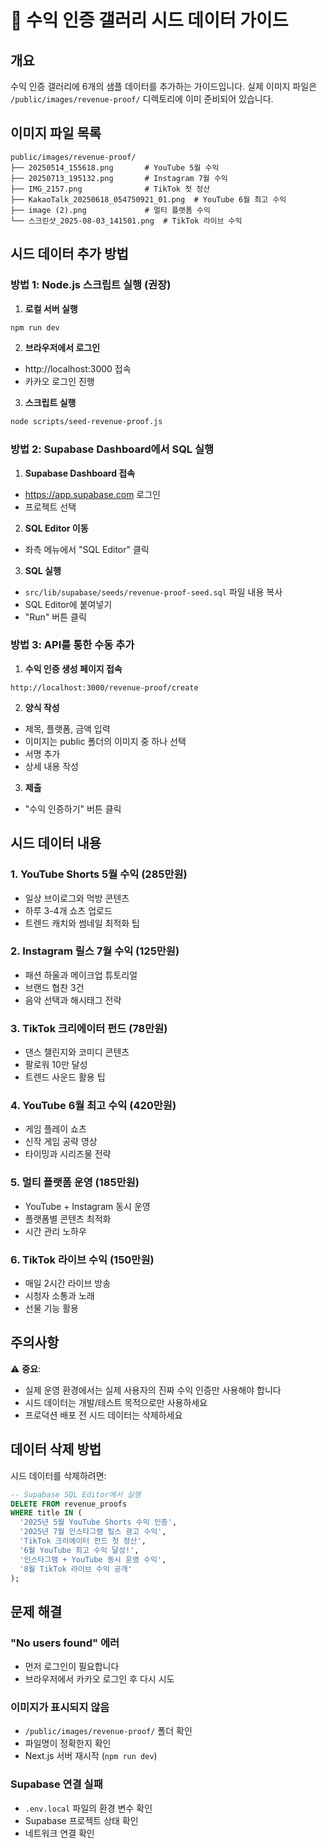 # 📸 수익 인증 갤러리 시드 데이터 가이드

## 개요
수익 인증 갤러리에 6개의 샘플 데이터를 추가하는 가이드입니다.
실제 이미지 파일은 `/public/images/revenue-proof/` 디렉토리에 이미 준비되어 있습니다.

## 이미지 파일 목록
```
public/images/revenue-proof/
├── 20250514_155618.png       # YouTube 5월 수익
├── 20250713_195132.png       # Instagram 7월 수익
├── IMG_2157.png              # TikTok 첫 정산
├── KakaoTalk_20250618_054750921_01.png  # YouTube 6월 최고 수익
├── image (2).png             # 멀티 플랫폼 수익
└── 스크린샷_2025-08-03_141501.png  # TikTok 라이브 수익
```

## 시드 데이터 추가 방법

### 방법 1: Node.js 스크립트 실행 (권장)

1. **로컬 서버 실행**
```bash
npm run dev
```

2. **브라우저에서 로그인**
- http://localhost:3000 접속
- 카카오 로그인 진행

3. **스크립트 실행**
```bash
node scripts/seed-revenue-proof.js
```

### 방법 2: Supabase Dashboard에서 SQL 실행

1. **Supabase Dashboard 접속**
- https://app.supabase.com 로그인
- 프로젝트 선택

2. **SQL Editor 이동**
- 좌측 메뉴에서 "SQL Editor" 클릭

3. **SQL 실행**
- `src/lib/supabase/seeds/revenue-proof-seed.sql` 파일 내용 복사
- SQL Editor에 붙여넣기
- "Run" 버튼 클릭

### 방법 3: API를 통한 수동 추가

1. **수익 인증 생성 페이지 접속**
```
http://localhost:3000/revenue-proof/create
```

2. **양식 작성**
- 제목, 플랫폼, 금액 입력
- 이미지는 public 폴더의 이미지 중 하나 선택
- 서명 추가
- 상세 내용 작성

3. **제출**
- "수익 인증하기" 버튼 클릭

## 시드 데이터 내용

### 1. YouTube Shorts 5월 수익 (285만원)
- 일상 브이로그와 먹방 콘텐츠
- 하루 3-4개 쇼츠 업로드
- 트렌드 캐치와 썸네일 최적화 팁

### 2. Instagram 릴스 7월 수익 (125만원)
- 패션 하울과 메이크업 튜토리얼
- 브랜드 협찬 3건
- 음악 선택과 해시태그 전략

### 3. TikTok 크리에이터 펀드 (78만원)
- 댄스 챌린지와 코미디 콘텐츠
- 팔로워 10만 달성
- 트렌드 사운드 활용 팁

### 4. YouTube 6월 최고 수익 (420만원)
- 게임 플레이 쇼츠
- 신작 게임 공략 영상
- 타이밍과 시리즈물 전략

### 5. 멀티 플랫폼 운영 (185만원)
- YouTube + Instagram 동시 운영
- 플랫폼별 콘텐츠 최적화
- 시간 관리 노하우

### 6. TikTok 라이브 수익 (150만원)
- 매일 2시간 라이브 방송
- 시청자 소통과 노래
- 선물 기능 활용

## 주의사항

⚠️ **중요**: 
- 실제 운영 환경에서는 실제 사용자의 진짜 수익 인증만 사용해야 합니다
- 시드 데이터는 개발/테스트 목적으로만 사용하세요
- 프로덕션 배포 전 시드 데이터는 삭제하세요

## 데이터 삭제 방법

시드 데이터를 삭제하려면:

```sql
-- Supabase SQL Editor에서 실행
DELETE FROM revenue_proofs 
WHERE title IN (
  '2025년 5월 YouTube Shorts 수익 인증',
  '2025년 7월 인스타그램 릴스 광고 수익',
  'TikTok 크리에이터 펀드 첫 정산',
  '6월 YouTube 최고 수익 달성!',
  '인스타그램 + YouTube 동시 운영 수익',
  '8월 TikTok 라이브 수익 공개'
);
```

## 문제 해결

### "No users found" 에러
- 먼저 로그인이 필요합니다
- 브라우저에서 카카오 로그인 후 다시 시도

### 이미지가 표시되지 않음
- `/public/images/revenue-proof/` 폴더 확인
- 파일명이 정확한지 확인
- Next.js 서버 재시작 (`npm run dev`)

### Supabase 연결 실패
- `.env.local` 파일의 환경 변수 확인
- Supabase 프로젝트 상태 확인
- 네트워크 연결 확인